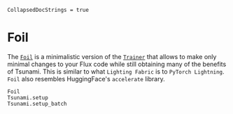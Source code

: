 ```@meta
CollapsedDocStrings = true
```

# Foil

The [`Foil`](@ref) is a minimalistic version of the [`Trainer`](@ref) that allows to make only minimal changes to your Flux code while still obtaining many of the benefits of Tsunami. This is similar to what `Lighting Fabric` is to `PyTorch Lightning`. `Foil` also resembles HuggingFace's `accelerate` library.

```@docs
Foil
Tsunami.setup
Tsunami.setup_batch
```
